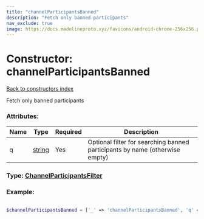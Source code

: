 ```yaml
---
title: "channelParticipantsBanned"
description: "Fetch only banned participants"
nav_exclude: true
image: https://docs.madelineproto.xyz/favicons/android-chrome-256x256.png
---
```

# Constructor: channelParticipantsBanned  
[Back to constructors index](/API_docs/constructors/index.html)



Fetch only banned participants

### Attributes:

| Name     |    Type       | Required | Description |
|----------|---------------|----------|-------------|
|q|[string](/API_docs/types/string.html) | Yes|Optional filter for searching banned participants by name (otherwise empty)|



### Type: [ChannelParticipantsFilter](/API_docs/types/ChannelParticipantsFilter.html)


### Example:

```php

$channelParticipantsBanned = ['_' => 'channelParticipantsBanned', 'q' => 'string'];
```  
